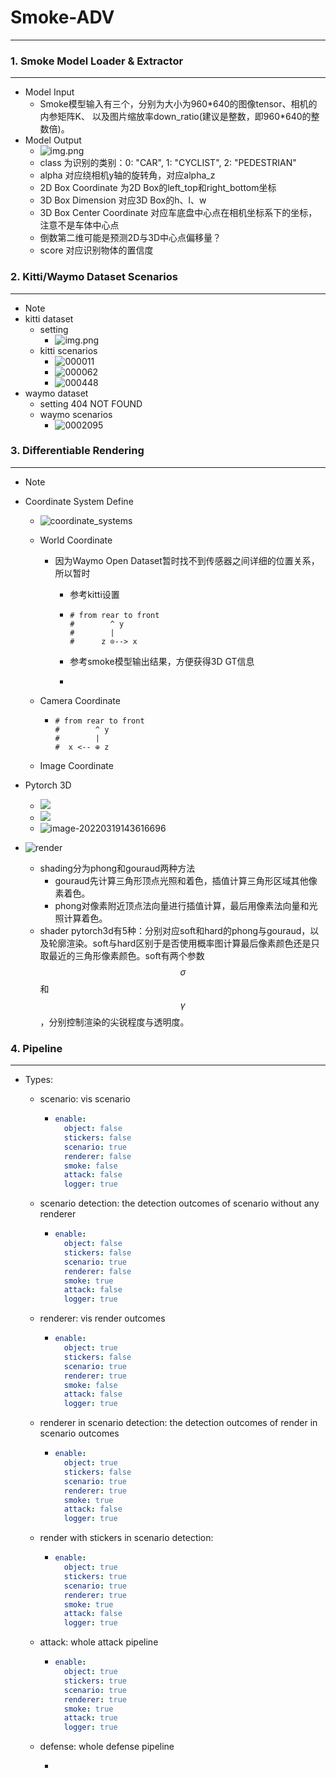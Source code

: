 # Smoke-ADV 

---
### 1. Smoke Model Loader & Extractor

---
- Model Input
  - Smoke模型输入有三个，分别为大小为960*640的图像tensor、相机的内参矩阵K、
    以及图片缩放率down_ratio(建议是整数，即960\*640的整数倍)。
- Model Output
  - ![img.png](data/docs/image/output.png)
  - class 为识别的类别：0: "CAR", 1: "CYCLIST", 2: "PEDESTRIAN"
  - alpha 对应绕相机y轴的旋转角，对应alpha_z
  - 2D Box Coordinate 为2D Box的left_top和right_bottom坐标
  - 3D Box Dimension 对应3D Box的h、l、w
  - 3D Box Center Coordinate 对应车底盘中心点在相机坐标系下的坐标，注意不是车体中心点
  - 倒数第二维可能是预测2D与3D中心点偏移量？
  - score 对应识别物体的置信度

### 2. Kitti/Waymo Dataset Scenarios

---
- Note
- kitti dataset
  - setting
    - ![img.png](data/docs/image/img.png)
  - kitti scenarios
    - ![000011](data/docs/image/000011.png)
    - ![000062](data/docs/image/000062.png)
    - ![000448](data/docs/image/000448.png)
- waymo dataset
  - setting
  404 NOT FOUND
  - waymo scenarios
    - ![0002095](data/docs/image/0002095.png)

### 3. Differentiable Rendering

---
- Note

- Coordinate System Define
  - ![coordinate_systems](data/docs/image/coordinate_systems.png)
  
  - World Coordinate
    - 因为Waymo Open Dataset暂时找不到传感器之间详细的位置关系，所以暂时
    
      - 参考kitti设置
    
      - ```
        # from rear to front
        #        ^ y    
        #        |       
        #      z ⊙--> x
        ```
    
      - 参考smoke模型输出结果，方便获得3D GT信息
    
      - ```
    
  - Camera Coordinate
  
    - ```
      # from rear to front
      #        ^ y
      #        |
      #  x <-- ⊕ z
      ```
  
  - Image Coordinate
  
- Pytorch 3D
  - ![](data/docs/image/architecture_renderer.jpg)
  - ![](data/docs/image/transforms_overview.jpg)
  - ![image-20220319143616696](./data/docs/image/pytorch3d_overview.png)
  
- ![render](data/docs/image/render.png)
  - shading分为phong和gouraud两种方法
    - gouraud先计算三角形顶点光照和着色，插值计算三角形区域其他像素着色。
    - phong对像素附近顶点法向量进行插值计算，最后用像素法向量和光照计算着色。
  - shader pytorch3d有5种：分别对应soft和hard的phong与gouraud，以及轮廓渲染。soft与hard区别于是否使用概率图计算最后像素颜色还是只取最近的三角形像素颜色。soft有两个参数$$\sigma $$和$$\gamma$$，分别控制渲染的尖锐程度与透明度。

### 4. Pipeline

---

- Types:

  - scenario: vis scenario

    - ```yaml
      enable:
        object: false
        stickers: false
        scenario: true
        renderer: false
        smoke: false
        attack: false
        logger: true

  - scenario detection: the detection outcomes of scenario without any renderer

    - ```yaml
      enable:
        object: false
        stickers: false
        scenario: true
        renderer: false
        smoke: true
        attack: false
        logger: true

  - renderer: vis render outcomes
  
    - ```yaml
      enable:
        object: true
        stickers: false
        scenario: true
        renderer: true
        smoke: false
        attack: false
        logger: true

  - renderer in scenario detection: the detection outcomes of render in scenario outcomes
  
    - ```yaml
      enable:
        object: true
        stickers: false
        scenario: true
        renderer: true
        smoke: true
        attack: false
        logger: true
      ```
  
  - render with stickers in scenario detection:
  
    - ```yaml
      enable:
        object: true
        stickers: true
        scenario: true
        renderer: true
        smoke: true
        attack: false
        logger: true
  
  - attack: whole attack pipeline
  
    - ```yaml
      enable:
        object: true
        stickers: true
        scenario: true
        renderer: true
        smoke: true
        attack: true
        logger: true
  
  - defense: whole defense pipeline
  
    - ```yaml
